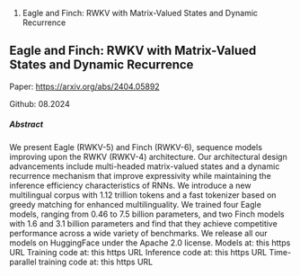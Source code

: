 1. Eagle and Finch: RWKV with Matrix-Valued States and Dynamic Recurrence

## Eagle and Finch: RWKV with Matrix-Valued States and Dynamic Recurrence

Paper: https://arxiv.org/abs/2404.05892

Github: 08.2024

##### Abstract
We present Eagle (RWKV-5) and Finch (RWKV-6), sequence models improving upon the RWKV (RWKV-4) architecture. Our architectural design advancements include multi-headed matrix-valued states and a dynamic recurrence mechanism that improve expressivity while maintaining the inference efficiency characteristics of RNNs. We introduce a new multilingual corpus with 1.12 trillion tokens and a fast tokenizer based on greedy matching for enhanced multilinguality. We trained four Eagle models, ranging from 0.46 to 7.5 billion parameters, and two Finch models with 1.6 and 3.1 billion parameters and find that they achieve competitive performance across a wide variety of benchmarks. We release all our models on HuggingFace under the Apache 2.0 license. Models at: this https URL Training code at: this https URL Inference code at: this https URL Time-parallel training code at: this https URL
